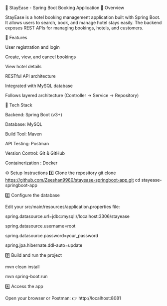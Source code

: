 🏨 StayEase - Spring Boot Booking Application
📌 Overview

StayEase is a hotel booking management application built with Spring Boot.
It allows users to search, book, and manage hotel stays easily. The backend exposes REST APIs for managing bookings, hotels, and customers.

🚀 Features

User registration and login

Create, view, and cancel bookings

View hotel details

RESTful API architecture

Integrated with MySQL database

Follows layered architecture (Controller → Service → Repository)

🧰 Tech Stack

Backend: Spring Boot (v3+)

Database: MySQL

Build Tool: Maven

API Testing: Postman

Version Control: Git & GitHub

Containerization : Docker

⚙️ Setup Instructions
1️⃣ Clone the repository
git clone https://github.com/Zeeshan9980/stayease-springboot-app.git
cd stayease-springboot-app

2️⃣ Configure the database

Edit your src/main/resources/application.properties file:

spring.datasource.url=jdbc:mysql://localhost:3306/stayease

spring.datasource.username=root

spring.datasource.password=your_password

spring.jpa.hibernate.ddl-auto=update

3️⃣ Build and run the project

mvn clean install

mvn spring-boot:run

4️⃣ Access the app

Open your browser or Postman:
👉 http://localhost:8081
